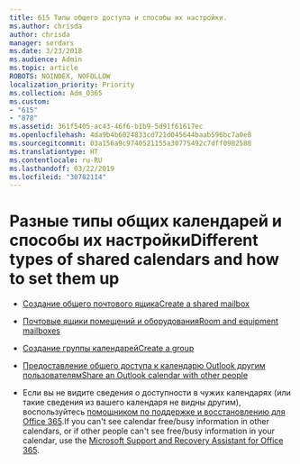 ```yaml
---
title: 615 Типы общего доступа и способы их настройки.
ms.author: chrisda
author: chrisda
manager: serdars
ms.date: 3/23/2018
ms.audience: Admin
ms.topic: article
ROBOTS: NOINDEX, NOFOLLOW
localization_priority: Priority
ms.collection: Adm_O365
ms.custom:
- "615"
- "878"
ms.assetid: 361f5405-ac43-46f6-b1b9-5d91f61617ec
ms.openlocfilehash: 4da9b4b6024833cd721d045644baab596bc7a0e8
ms.sourcegitcommit: 03a156a9c9740521155a30775492c7dff0982588
ms.translationtype: HT
ms.contentlocale: ru-RU
ms.lasthandoff: 03/22/2019
ms.locfileid: "30782114"
---
```

# <a name="different-types-of-shared-calendars-and-how-to-set-them-up"></a><span data-ttu-id="6ead4-102">Разные типы общих календарей и способы их настройки</span><span class="sxs-lookup"><span data-stu-id="6ead4-102">Different types of shared calendars and how to set them up</span></span>

- [<span data-ttu-id="6ead4-103">Создание общего почтового ящика</span><span class="sxs-lookup"><span data-stu-id="6ead4-103">Create a shared mailbox</span></span>](https://support.office.com/article/871a246d-3acd-4bba-948e-5de8be0544c9)
    
- [<span data-ttu-id="6ead4-104">Почтовые ящики помещений и оборудования</span><span class="sxs-lookup"><span data-stu-id="6ead4-104">Room and equipment mailboxes</span></span>](https://support.office.com/article/9f518a6d-1e2c-4d44-93f3-e19013a1552b)
    
- [<span data-ttu-id="6ead4-105">Создание группы календарей</span><span class="sxs-lookup"><span data-stu-id="6ead4-105">Create a group</span></span>](https://support.office.com/article/8385667b-d758-4489-a53f-f542dd01e6ff)
    
- [<span data-ttu-id="6ead4-106">Предоставление общего доступа к календарю Outlook другим пользователям</span><span class="sxs-lookup"><span data-stu-id="6ead4-106">Share an Outlook calendar with other people</span></span>](https://support.office.com/article/353ed2c1-3ec5-449d-8c73-6931a0adab88)
    
- <span data-ttu-id="6ead4-107">Если вы не видите сведения о доступности в чужих календарях (или такие сведения из вашего календаря не видны другим), воспользуйтесь [помощником по поддержке и восстановлению для Office 365](https://diagnostics.office.com/).</span><span class="sxs-lookup"><span data-stu-id="6ead4-107">If you can't see calendar free/busy information in other calendars, or if other people can't see free/busy information in your calendar, use the [Microsoft Support and Recovery Assistant for Office 365](https://diagnostics.office.com/).</span></span>
    

